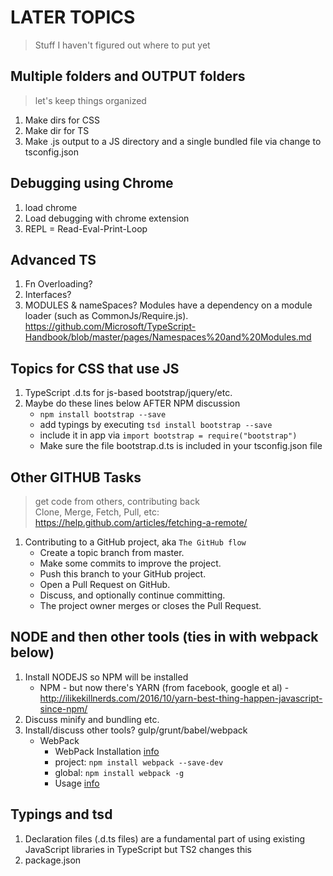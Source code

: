 # LATER TOPICS

> Stuff I haven't figured out where to put yet

## Multiple folders and OUTPUT folders
> let's keep things organized

1. Make dirs for CSS
2. Make dir for TS
3. Make .js output to a JS directory and a single bundled file via change to tsconfig.json  


## Debugging using Chrome

1. load chrome
1. Load debugging with chrome extension
1. REPL = Read-Eval-Print-Loop 

## Advanced TS

1. Fn Overloading? 
1. Interfaces? 
1. MODULES & nameSpaces? Modules have a dependency on a module loader (such as CommonJs/Require.js). https://github.com/Microsoft/TypeScript-Handbook/blob/master/pages/Namespaces%20and%20Modules.md 


## Topics for CSS that use JS

1. TypeScript .d.ts for js-based bootstrap/jquery/etc.
1. Maybe do these lines below AFTER NPM discussion
    - `npm install bootstrap --save`    
    - add typings by executing `tsd install bootstrap --save`   
    - include it in app via `import bootstrap = require("bootstrap")` 
    - Make sure the file bootstrap.d.ts is included in your tsconfig.json file 

## Other GITHUB Tasks
> get code from others, contributing back   
> Clone, Merge, Fetch, Pull, etc: <https://help.github.com/articles/fetching-a-remote/>    

1. Contributing to a GitHub project, aka `The GitHub flow`    
    - Create a topic branch from master.
    - Make some commits to improve the project.
    - Push this branch to your GitHub project.
    - Open a Pull Request on GitHub.
    - Discuss, and optionally continue committing.
    - The project owner merges or closes the Pull Request.


## NODE and then other tools (ties in with webpack below)

1. Install NODEJS so NPM will be installed
    - NPM - but now there's YARN (from facebook, google et al) - <http://ilikekillnerds.com/2016/10/yarn-best-thing-happen-javascript-since-npm/>  
1. Discuss minify and bundling etc.
1. Install/discuss other tools? gulp/grunt/babel/webpack
    - WebPack
        - WebPack Installation [info](https://github.com/webpack/webpack)      
        - project: `npm install webpack --save-dev`    
        - global: `npm install webpack -g`      
        - Usage [info](https://webpack.github.io/docs/tutorials/getting-started/)    


## Typings and tsd

1. Declaration files (.d.ts files) are a fundamental part of using existing JavaScript libraries in TypeScript but TS2 changes this
1. package.json
